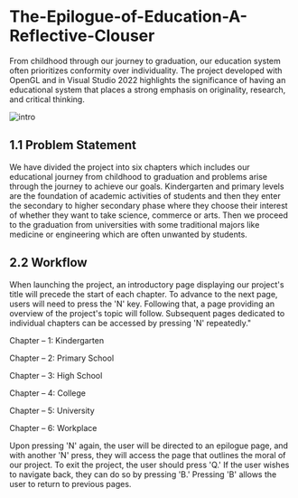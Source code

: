 # The-Epilogue-of-Education-A-Reflective-Clouser
From childhood through our journey to graduation, our education system often prioritizes  conformity over individuality. The project developed with OpenGL and in Visual Studio 2022  highlights the significance of having an educational system that places a strong emphasis on  originality, research, and critical thinking.

![intro](https://github.com/jakiarahman1028/The-Capstone-of-Education-A-Reflective-Clouser/assets/118291079/ab2fd836-8410-4e3e-9c04-79dfc377627b)

## 1.1 Problem Statement 
We have divided the project into six chapters which includes our educational journey from childhood to graduation and problems arise through the journey to achieve our goals. Kindergarten and primary levels are the foundation of academic activities of students and then they enter the secondary to higher secondary phase where they choose their interest of whether they want to take science, commerce or arts. Then we proceed to the graduation from universities with some traditional majors like medicine or engineering which are often unwanted by students. 

## 2.2 Workflow 
When launching the project, an introductory page displaying our project's title will precede the start of each chapter. To advance to the next page, users will need to press the 'N' key. Following that, a page providing an overview of the project's topic will follow. Subsequent pages dedicated to individual chapters can be accessed by pressing 'N' repeatedly." 

Chapter – 1: Kindergarten

Chapter – 2: Primary School 

Chapter – 3: High School

Chapter – 4: College

Chapter – 5: University

Chapter – 6: Workplace

Upon pressing 'N' again, the user will be directed to an epilogue page, and with another 'N' press, they will access the page that outlines the moral of our project. To exit the project, the user should press 'Q.' If the user wishes to navigate back, they can do so by pressing 'B.' Pressing 'B' allows the user to return to previous pages.
